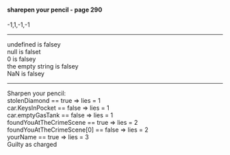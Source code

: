 #### sharepen your pencil - page 290
-1,1,-1,-1
<hr>
undefined is falsey <br>
null is falset <br>
0 is falsey <br>
the empty string is falsey <br>
NaN is falsey <br>
<hr>
Sharpen your pencil: <br>
stolenDiamond == true => lies = 1 <br>
car.KeysInPocket == false => lies = 1 <br>
car.emptyGasTank == false => lies = 1 <br>
foundYouAtTheCrimeScene == true => lies = 2 <br>
foundYouAtTheCrimeScene[0] == false => lies = 2 <br>
yourName == true => lies = 3 <br>
Guilty as charged <br> 
